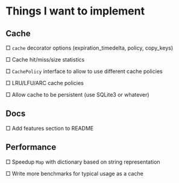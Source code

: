 # Things I want to implement

## Cache

□ `cache` decorator options (expiration_timedelta, policy, copy_keys)

□ Cache hit/miss/size statistics

□ `CachePolicy` interface to allow to use different cache policies

□ LRU/LFU/ARC cache policies

□ Allow cache to be persistent (use SQLite3 or whatever)

## Docs

□ Add features section to README

## Performance

□ Speedup `Map` with dictionary based on string representation

□ Write more benchmarks for typical usage as a cache
